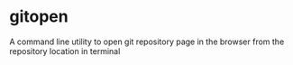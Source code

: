 # gitopen
A command line utility to open git repository page in the browser from the repository location in terminal
